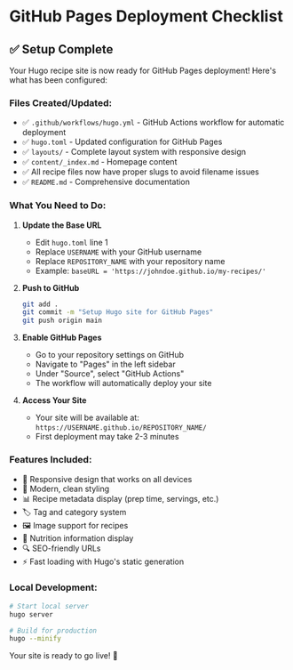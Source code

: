 # GitHub Pages Deployment Checklist

## ✅ Setup Complete

Your Hugo recipe site is now ready for GitHub Pages deployment! Here's what has been configured:

### Files Created/Updated:
- ✅ `.github/workflows/hugo.yml` - GitHub Actions workflow for automatic deployment
- ✅ `hugo.toml` - Updated configuration for GitHub Pages
- ✅ `layouts/` - Complete layout system with responsive design
- ✅ `content/_index.md` - Homepage content
- ✅ All recipe files now have proper slugs to avoid filename issues
- ✅ `README.md` - Comprehensive documentation

### What You Need to Do:

1. **Update the Base URL**
   - Edit `hugo.toml` line 1
   - Replace `USERNAME` with your GitHub username
   - Replace `REPOSITORY_NAME` with your repository name
   - Example: `baseURL = 'https://johndoe.github.io/my-recipes/'`

2. **Push to GitHub**
   ```bash
   git add .
   git commit -m "Setup Hugo site for GitHub Pages"
   git push origin main
   ```

3. **Enable GitHub Pages**
   - Go to your repository settings on GitHub
   - Navigate to "Pages" in the left sidebar  
   - Under "Source", select "GitHub Actions"
   - The workflow will automatically deploy your site

4. **Access Your Site**
   - Your site will be available at: `https://USERNAME.github.io/REPOSITORY_NAME/`
   - First deployment may take 2-3 minutes

### Features Included:
- 📱 Responsive design that works on all devices
- 🎨 Modern, clean styling
- 📊 Recipe metadata display (prep time, servings, etc.)
- 🏷️ Tag and category system
- 🖼️ Image support for recipes
- 📄 Nutrition information display
- 🔍 SEO-friendly URLs
- ⚡ Fast loading with Hugo's static generation

### Local Development:
```bash
# Start local server
hugo server

# Build for production
hugo --minify
```

Your site is ready to go live! 🚀
